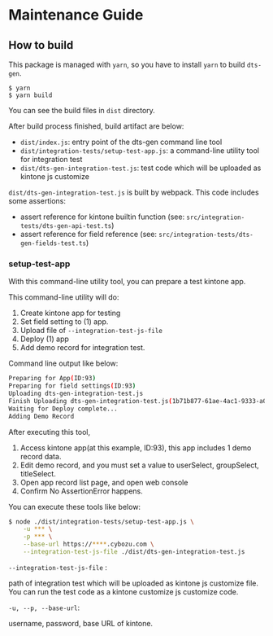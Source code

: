 # Maintenance Guide

## How to build

This package is managed with `yarn`, so you have to install `yarn` to build `dts-gen`.

```
$ yarn
$ yarn build
```

You can see the build files in `dist` directory.

After build process finished, build artifact are below:

- `dist/index.js`: entry point of the dts-gen command line tool
- `dist/integration-tests/setup-test-app.js`: a command-line utility tool for integration test
- `dist/dts-gen-integration-test.js`: test code which will be uploaded as kintone js customize


`dist/dts-gen-integration-test.js` is built by webpack.
This code includes some assertions:

- assert reference for kintone builtin function (see: `src/integration-tests/dts-gen-api-test.ts`)
- assert reference for field reference (see: `src/integration-tests/dts-gen-fields-test.ts`)

### setup-test-app
With this command-line utility tool, you can prepare a test kintone app.

This command-line utility will do:

1. Create kintone app for testing
2. Set field setting to (1) app.
3. Upload file of `--integration-test-js-file`
4. Deploy (1) app
5. Add demo record for integration test.

Command line output like below:
```bash
Preparing for App(ID:93)
Preparing for field settings(ID:93)
Uploading dts-gen-integration-test.js
Finish Uploading dts-gen-integration-test.js(1b71b877-61ae-4ac1-9333-a00a97ff0db0)
Waiting for Deploy complete...
Adding Demo Record
```

After executing this tool,

1. Access kintone app(at this example, ID:93), this app includes 1 demo record data.
2. Edit demo record, and you must set a value to userSelect, groupSelect, titleSelect.
3. Open app record list page, and open web console
4. Confirm No AssertionError happens.


You can execute these tools like below:

```bash
$ node ./dist/integration-tests/setup-test-app.js \
    -u *** \
    -p *** \
    --base-url https://****.cybozu.com \
    --integration-test-js-file ./dist/dts-gen-integration-test.js
```

`--integration-test-js-file` :

path of integration test which will be uploaded as kintone js customize file.
You can run the test code as a kintone customize js customize code.

`-u, --p, --base-url`:

username, password, base URL of kintone.
